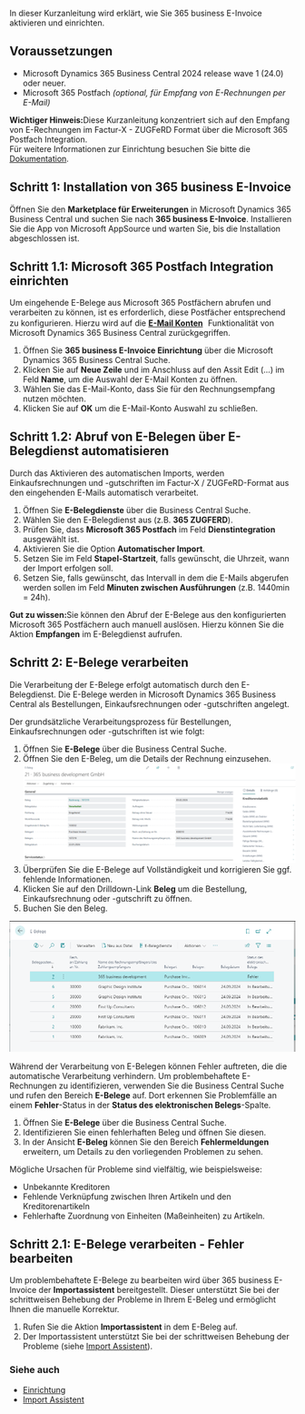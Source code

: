 In dieser Kurzanleitung wird erklärt, wie Sie 365 business E-Invoice aktivieren und einrichten.

## Voraussetzungen

 - Microsoft Dynamics 365 Business Central 2024 release wave 1 (24.0) oder neuer.
 - Microsoft 365 Postfach *(optional, für Empfang von E-Rechnungen per E-Mail)*

<div class="alert alert-notice">
    <i class="fa-solid fa-notes"></i> <strong>Wichtiger Hinweis:</strong>Diese Kurzanleitung konzentriert sich auf den Empfang von E-Rechnungen im Factur-X - ZUGFeRD Format über die Microsoft 365 Postfach Integration.<br/>Für weitere Informationen zur Einrichtung besuchen Sie bitte die <a href="../setup/">Dokumentation</a>.
</div>

## Schritt 1: Installation von 365 business E-Invoice

Öffnen Sie den **Marketplace für Erweiterungen** in Microsoft Dynamics 365 Business Central und suchen Sie nach **365 business E-Invoice**.
Installieren Sie die App von Microsoft AppSource und warten Sie, bis die Installation abgeschlossen ist.

## Schritt 1.1: Microsoft 365 Postfach Integration einrichten

Um eingehende E-Belege aus Microsoft 365 Postfächern abrufen und verarbeiten zu können, ist es erforderlich, diese Postfächer entsprechend zu konfigurieren. Hierzu wird auf die <a href="https://learn.microsoft.com/de-de/dynamics365/business-central/admin-how-setup-email" target="_blank"><strong>E-Mail Konten</strong><i class="fa-solid fa-up-right-from-square" style="font-size: x-small; vertical-align: super; margin-left: 5px;"></i></a> Funktionalität von Microsoft Dynamics 365 Business Central zurückgegriffen.

 1. Öffnen Sie **365 business E-Invoice Einrichtung** über die Microsoft Dynamics 365 Business Central Suche.
 2. Klicken Sie auf **Neue Zeile** und im Anschluss auf den Assit Edit (...) im Feld **Name**, um die Auswahl der E-Mail Konten zu öffnen.
 3. Wählen Sie das E-Mail-Konto, dass Sie für den Rechnungsempfang nutzen möchten.
 4. Klicken Sie auf **OK** um die E-Mail-Konto Auswahl zu schließen.

## Schritt 1.2: Abruf von E-Belegen über E-Belegdienst automatisieren

Durch das Aktivieren des automatischen Imports, werden Einkaufsrechnungen und -gutschriften im Factur-X / ZUGFeRD-Format aus den eingehenden E-Mails automatisch verarbeitet.

 1. Öffnen Sie **E-Belegdienste** über die Business Central Suche. 
 2. Wählen Sie den E-Belegdienst aus (z.B. **365 ZUGFERD**).
 3. Prüfen Sie, dass **Microsoft 365 Postfach** im Feld **Dienstintegration** ausgewählt ist.
 4. Aktivieren Sie die Option **Automatischer Import**.
 5. Setzen Sie im Feld **Stapel-Startzeit**, falls gewünscht, die Uhrzeit, wann der Import erfolgen soll.
 6. Setzen Sie, falls gewünscht, das Intervall in dem die E-Mails abgerufen werden sollen im Feld **Minuten zwischen Ausführungen** (z.B. 1440min = 24h).

<div class="alert alert-notice">
    <i class="fa-solid fa-notes"></i> <strong>Gut zu wissen:</strong>Sie können den Abruf der E-Belege aus den konfigurierten Microsoft 365 Postfächern auch manuell auslösen. Hierzu können Sie die Aktion <strong>Empfangen</strong> im E-Belegdienst aufrufen.
</div>

## Schritt 2: E-Belege verarbeiten

Die Verarbeitung der E-Belege erfolgt automatisch durch den E-Belegdienst. Die E-Belege werden in Microsoft Dynamics 365 Business Central als Bestellungen, Einkaufsrechnungen oder -gutschriften angelegt.

Der grundsätzliche Verarbeitungsprozess für Bestellungen, Einkaufsrechnungen oder -gutschriften ist wie folgt:

 1. Öffnen Sie **E-Belege** über die Business Central Suche. 
 2. Öffnen Sie den E-Beleg, um die Details der Rechnung einzusehen.
    ![E-Beleg](/assets/images/365-business-e-invoice/65046632-540f-43f0-9ab0-23a809f0002d.png)
 3. Überprüfen Sie die E-Belege auf Vollständigkeit und korrigieren Sie ggf. fehlende Informationen.
 4. Klicken Sie auf den Drilldown-Link **Beleg** um die Bestellung, Einkaufsrechnung oder -gutschrift zu öffnen.
 5. Buchen Sie den Beleg.

![365 business E-Invoice](/assets/images/365-business-e-invoice/e-document-overview.png) 

Während der Verarbeitung von E-Belegen können Fehler auftreten, die die automatische Verarbeitung verhindern. Um problembehaftete E-Rechnungen zu identifizieren, verwenden Sie die Business Central Suche und rufen den Bereich **E-Belege** auf. Dort erkennen Sie Problemfälle an einem **Fehler**-Status in der **Status des elektronischen Belegs**-Spalte.

 1. Öffnen Sie **E-Belege** über die Business Central Suche. 
 2. Identifizieren Sie einen fehlerhaften Beleg und öffnen Sie diesen.
 3. In der Ansicht **E-Beleg** können Sie den Bereich **Fehlermeldungen** erweitern, um Details zu den vorliegenden Problemen zu sehen.

Mögliche Ursachen für Probleme sind vielfältig, wie beispielsweise:

 * Unbekannte Kreditoren
 * Fehlende Verknüpfung zwischen Ihren Artikeln und den Kreditorenartikeln
 * Fehlerhafte Zuordnung von Einheiten (Maßeinheiten) zu Artikeln.

## Schritt 2.1: E-Belege verarbeiten - Fehler bearbeiten

Um problembehaftete E-Belege zu bearbeiten wird über 365 business E-Invoice der **Importassistent** bereitgestellt. Dieser unterstützt Sie bei der schrittweisen Behebung der Probleme in Ihrem E-Beleg und ermöglicht Ihnen die manuelle Korrektur.

 1. Rufen Sie die Aktion **Importassistent** in dem E-Beleg auf.
 2. Der Importassistent unterstützt Sie bei der schrittweisen Behebung der Probleme (siehe [Import Assistent](../import-assistant/)).

### Siehe auch

 - [Einrichtung](../setup/)
 - [Import Assistent](../import-assistant/)